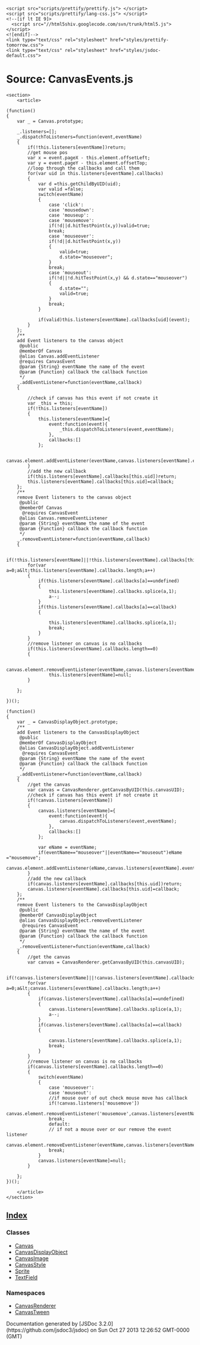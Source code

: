<!DOCTYPE html>
<html lang="en">
<head>
    <meta charset="utf-8">
    <title>JSDoc: Source: CanvasEvents.js</title>

    <script src="scripts/prettify/prettify.js"> </script>
    <script src="scripts/prettify/lang-css.js"> </script>
    <!--[if lt IE 9]>
      <script src="//html5shiv.googlecode.com/svn/trunk/html5.js"></script>
    <![endif]-->
    <link type="text/css" rel="stylesheet" href="styles/prettify-tomorrow.css">
    <link type="text/css" rel="stylesheet" href="styles/jsdoc-default.css">
</head>

<body>

<div id="main">

# Source: CanvasEvents.js

    <section>
        <article>

    (function()
    {
    	var _ = Canvas.prototype;

    	_.listeners=[];
    	_.dispatchToListeners=function(event,eventName)
    	{
    		if(!this.listeners[eventName])return;
    		//get mouse pos
    		var x = event.pageX - this.element.offsetLeft;
    		var y = event.pageY - this.element.offsetTop;
    		//loop through the callbacks and call them
    		for(var uid in this.listeners[eventName].callbacks)
    		{
    			var d =this.getChildByUID(uid);
    			var valid =false;
    			switch(eventName)
    			{
    				case 'click':
    				case 'mousedown':
    				case 'mouseup':
    				case 'mousemove':
    				if(!d||d.hitTestPoint(x,y))valid=true;
    				break;
    				case 'mouseover':
    				if(!d||d.hitTestPoint(x,y))
    				{
    					valid=true;
    					d.state="mouseover";
    				}
    				break;
    				case 'mouseout':
    				if(!d||!d.hitTestPoint(x,y) && d.state=="mouseover")
    				{
    					d.state="";
    					valid=true;
    				}
    				break;
    			}

    			if(valid)this.listeners[eventName].callbacks[uid](event);
    		}
    	};
    	/**
    	add Event listeners to the canvas object
    	 @public
    	 @memberOf Canvas
    	 @alias Canvas.addEventListener
    	 @requires CanvasEvent
    	 @param {String} eventName the name of the event
    	 @param {Function} callback the callback function
    	 */
    	_.addEventListener=function(eventName,callback)
    	{

    		//check if canvas has this event if not create it
    		var _this = this;
    		if(!this.listeners[eventName])
    		{
    			this.listeners[eventName]={
    				event:function(event){
    					_this.dispatchToListeners(event,eventName);
    				},
    				callbacks:[]
    			};

    			canvas.element.addEventListener(eventName,canvas.listeners[eventName].event);
    		}
    		//add the new callback
    		if(this.listeners[eventName].callbacks[this.uid])return;
    		this.listeners[eventName].callbacks[this.uid]=callback;
    	};
    	/**
    	remove Event listeners to the canvas object
    	 @public
    	 @memberOf Canvas
    	  @requires CanvasEvent
    	 @alias Canvas.removeEventListener
    	 @param {String} eventName the name of the event
    	 @param {Function} callback the callback function
    	 */
    	_.removeEventListener=function(eventName,callback)
    	{

    		if(!this.listeners[eventName]||!this.listeners[eventName].callbacks[this.uid])return;
    		for(var a=0;a&lt;this.listeners[eventName].callbacks.length;a++)
    		{
    			if(this.listeners[eventName].callbacks[a]==undefined)
    			{
    				this.listeners[eventName].callbacks.splice(a,1);
    				a--;
    			}
    			if(this.listeners[eventName].callbacks[a]==callback)
    			{

    				this.listeners[eventName].callbacks.splice(a,1);
    				break;
    			}
    		}
    		//remove listener on canvas is no callbacks
    		if(this.listeners[eventName].callbacks.length==0)
    		{

    				canvas.element.removeEventListener(eventName,canvas.listeners[eventName].event);
    				this.listeners[eventName]=null;
    		}

    	};

    })();

    (function()
    {
    	var _ = CanvasDisplayObject.prototype;
    	/**
    	add Event listeners to the CanvasDisplayObject 
    	 @public
    	 @memberOf CanvasDisplayObject
    	 @alias CanvasDisplayObject.addEventListener
    	  @requires CanvasEvent
    	 @param {String} eventName the name of the event
    	 @param {Function} callback the callback function
    	 */
    	_.addEventListener=function(eventName,callback)
    	{
    		//get the canvas
    		var canvas = CanvasRenderer.getCanvasByUID(this.canvasUID);
    		//check if canvas has this event if not create it
    		if(!canvas.listeners[eventName])
    		{
    			canvas.listeners[eventName]={
    				event:function(event){
    					canvas.dispatchToListeners(event,eventName);
    				},
    				callbacks:[]
    			};

    			var eName = eventName;
    			if(eventName=="mouseover"||eventName=="mouseout")eName ="mousemove";
    			canvas.element.addEventListener(eName,canvas.listeners[eventName].event);
    		}
    		//add the new callback
    		if(canvas.listeners[eventName].callbacks[this.uid])return;
    		canvas.listeners[eventName].callbacks[this.uid]=callback;
    	};
    	/**
    	remove Event listeners to the CanvasDisplayObject 
    	 @public
    	 @memberOf CanvasDisplayObject
    	 @alias CanvasDisplayObject.removeEventListener
    	  @requires CanvasEvent
    	 @param {String} eventName the name of the event
    	 @param {Function} callback the callback function
    	 */
    	_.removeEventListener=function(eventName,callback)
    	{
    		//get the canvas
    		var canvas = CanvasRenderer.getCanvasByUID(this.canvasUID);

    		if(!canvas.listeners[eventName]||!canvas.listeners[eventName].callbacks[this.uid])return;
    		for(var a=0;a&lt;canvas.listeners[eventName].callbacks.length;a++)
    		{
    			if(canvas.listeners[eventName].callbacks[a]==undefined)
    			{
    				canvas.listeners[eventName].callbacks.splice(a,1);
    				a--;
    			}
    			if(canvas.listeners[eventName].callbacks[a]==callback)
    			{

    				canvas.listeners[eventName].callbacks.splice(a,1);
    				break;
    			}
    		}
    		//remove listener on canvas is no callbacks
    		if(canvas.listeners[eventName].callbacks.length==0)
    		{
    			switch(eventName)
    			{
    				case 'mouseover':
    				case 'mouseout':
    				//if mouse over of out check mouse move has callback
    				if(!canvas.listeners['mousemove'])
    				canvas.element.removeEventListener('mousemove',canvas.listeners[eventName].event);
    				break;
    				default:
    				// if not a mouse over or our remove the event listener
    				canvas.element.removeEventListener(eventName,canvas.listeners[eventName].event);
    				break;
    			}
    			canvas.listeners[eventName]=null;
    		}

    	};
    })();

        </article>
    </section>

</div>

<nav>

## [Index](index.html)

### Classes

*   [Canvas](Canvas.html)
*   [CanvasDisplayObject](CanvasDisplayObject.html)
*   [CanvasImage](CanvasImage.html)
*   [CanvasStyle](CanvasStyle.html)
*   [Sprite](Sprite.html)
*   [TextField](TextField.html)

### Namespaces

*   [CanvasRenderer](CanvasRenderer.html)
*   [CanvasTween](CanvasTween.html)
</nav>

<footer>
    Documentation generated by [JSDoc 3.2.0](https://github.com/jsdoc3/jsdoc) on Sun Oct 27 2013 12:26:52 GMT-0000 (GMT)
</footer>

<script> prettyPrint(); </script>
<script src="scripts/linenumber.js"> </script>
</body>
</html>